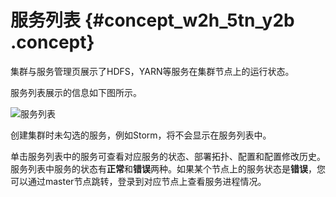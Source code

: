 # 服务列表 {#concept_w2h_5tn_y2b .concept}

集群与服务管理页展示了HDFS，YARN等服务在集群节点上的运行状态。

服务列表展示的信息如下图所示。

![服务列表](http://static-aliyun-doc.oss-cn-hangzhou.aliyuncs.com/assets/img/17858/155253082810445_zh-CN.jpg)

创建集群时未勾选的服务，例如Storm，将不会显示在服务列表中。

单击服务列表中的服务可查看对应服务的状态、部署拓扑、配置和配置修改历史。服务列表中服务的状态有**正常**和**错误**两种。如果某个节点上的服务状态是**错误**，您可以通过master节点跳转，登录到对应节点上查看服务进程情况。

